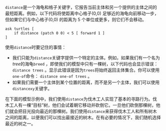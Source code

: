 ﻿`distance`是一个海龟和格子关键字，它报告当前主体和另一个提供的主体之间的最短距离。例如，以下代码将使距离中心格子(0,0) 足够近的海龟向前移动一步，但如果它们与中心格子(0,0) 的距离为 5 个单位或更多，则它们不会移动。



```
ask turtles [
	if distance (patch 0 0) < 5 [ forward 1 ]
]
```


使用`distance`时要记住的事情：

- 我们只能为`distance`关键字提供一个特定的主体。例如，如果我们有一个名为*tree*的海龟`breed` ，即使我们的模型中只有一棵树，以下代码也会显示错误： `distance trees` 。显示此错误是因为`trees`将始终返回主体集合。你可以使用`one-of`命令： `distance one-of trees` 。
- 如果我们需要一个主体到某个位置的距离，而不是另一个主体，我们可以使用`distancexy`关键字。


在下面的模型示例中，我们使用`distance`为伐木工人实现了基本的寻路行为。伐木工人有一棵“目标”树，他们会试着朝它移动并砍倒它。一旦他们砍倒那棵树，他们就会把目光投向最近的那棵树。我们使用`distance`来获得伐木工人和所有树木之间的距离，以便我们可以找出最接近的树木。在有必要的情况下，我们随机选择最近的树之一。
